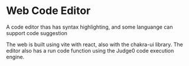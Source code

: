 # Web Code Editor
A code editor thas has syntax highlighting, and some languange can support code suggestion

The web is built using vite with react, also with the chakra-ui library. The editor also has a run code function using the Judge0 code execution engine.